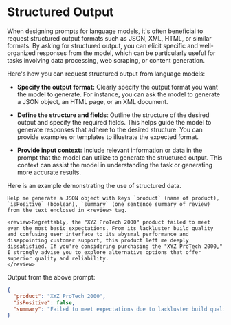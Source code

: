 # Structured Output

When designing prompts for language models, it's often beneficial to request structured output formats such as JSON, XML, HTML, or similar formats. By asking for structured output, you can elicit specific and well-organized responses from the model, which can be particularly useful for tasks involving data processing, web scraping, or content generation.

Here's how you can request structured output from language models:

- **Specify the output format:** Clearly specify the output format you want the model to generate. For instance, you can ask the model to generate a JSON object, an HTML page, or an XML document.

- **Define the structure and fields**: Outline the structure of the desired output and specify the required fields. This helps guide the model to generate responses that adhere to the desired structure. You can provide examples or templates to illustrate the expected format.

- **Provide input context:** Include relevant information or data in the prompt that the model can utilize to generate the structured output. This context can assist the model in understanding the task or generating more accurate results.

Here is an example demonstrating the use of structured data.

```
Help me generate a JSON object with keys `product` (name of product), `isPositive` (boolean), `summary` (one sentence summary of review) from the text enclosed in <review> tag.

<review>Regrettably, the "XYZ ProTech 2000" product failed to meet even the most basic expectations. From its lackluster build quality and confusing user interface to its abysmal performance and disappointing customer support, this product left me deeply dissatisfied. If you're considering purchasing the "XYZ ProTech 2000," I strongly advise you to explore alternative options that offer superior quality and reliability.
</review>
```

Output from the above prompt:

```json
{
  "product": "XYZ ProTech 2000",
  "isPositive": false,
  "summary": "Failed to meet expectations due to lackluster build quality, confusing user interface, abysmal performance, and disappointing customer support."
}
```




